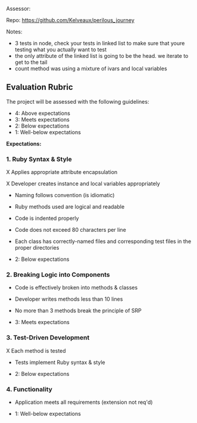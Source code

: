 Assessor:

Repo: https://github.com/Kelveaux/perilous_journey

Notes:
* 3 tests in node, check your tests in linked list to make sure that youre testing what you 
actually want to test
* the only attribute of the linked list is going to be the head. we iterate to get to the tail
* count method was using a mixture of ivars and local variables

## Evaluation Rubric

The project will be assessed with the following guidelines:

* 4: Above expectations
* 3: Meets expectations
* 2: Below expectations
* 1: Well-below expectations

**Expectations:**

### 1. Ruby Syntax & Style

X Applies appropriate attribute encapsulation  

X Developer creates instance and local variables appropriately

* Naming follows convention (is idiomatic)
* Ruby methods used are logical and readable
* Code is indented properly
* Code does not exceed 80 characters per line
* Each class has correctly-named files and corresponding test files in the proper directories

* 2: Below expectations


### 2. Breaking Logic into Components

* Code is effectively broken into methods & classes
* Developer writes methods less than 10 lines
* No more than 3 methods break the principle of SRP

* 3: Meets expectations

### 3. Test-Driven Development

X Each method is tested  

* Tests implement Ruby syntax & style   


* 2: Below expectations


### 4. Functionality

* Application meets all requirements (extension not req'd)

* 1: Well-below expectations
